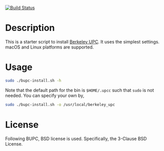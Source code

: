 [![Build Status](https://travis-ci.org/ickc/bupc-install.svg?branch=master)](https://travis-ci.org/ickc/bupc-install)

# Description

This is a starter script to install [Berkeley UPC](http://upc.lbl.gov/download/). It uses the simplest settings. macOS and Linux platforms are supported.

# Usage

```bash
sudo ./bupc-install.sh -h
```

Note that the default path for the bin is `$HOME/.upcc` such that `sudo` is not needed. You can specify your own by,

```bash
sudo ./bupc-install.sh -o /usr/local/berkeley_upc
```

# License

Following BUPC, BSD license is used. Specifically, the 3-Clause BSD License.
